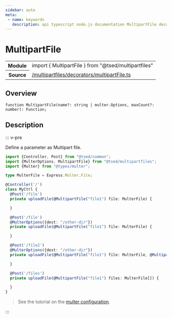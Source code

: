 ```yaml
---
sidebar: auto
meta:
 - name: keywords
   description: api typescript node.js documentation MultipartFile decorator
---
```

# MultipartFile <Badge text="Decorator" type="decorator"/>
<!-- Summary -->
<section class="symbol-info"><table class="is-full-width"><tbody><tr><th>Module</th><td><div class="lang-typescript"><span class="token keyword">import</span> { MultipartFile }&nbsp;<span class="token keyword">from</span>&nbsp;<span class="token string">"@tsed/multipartfiles"</span></div></td></tr><tr><th>Source</th><td><a href="https://github.com/Romakita/ts-express-decorators/blob/v4.30.0/src//multipartfiles/decorators/multipartFile.ts#L0-L0">/multipartfiles/decorators/multipartFile.ts</a></td></tr></tbody></table></section>

<!-- Overview -->
## Overview


<pre><code class="typescript-lang ">function <span class="token function">MultipartFile</span><span class="token punctuation">(</span>name?<span class="token punctuation">:</span> <span class="token keyword">string</span> | multer.Options<span class="token punctuation">,</span> maxCount?<span class="token punctuation">:</span> <span class="token keyword">number</span><span class="token punctuation">)</span><span class="token punctuation">:</span> Function<span class="token punctuation">;</span></code></pre>



<!-- Description -->
## Description

::: v-pre

Define a parameter as Multipart file.

```typescript
import {Controller, Post} from "@tsed/common";
import {MulterOptions, MultipartFile} from "@tsed/multipartfiles";
import {Multer} from "@types/multer";

type MulterFile = Express.Multer.File;

@Controller('/')
class MyCtrl {
  @Post('/file')
  private uploadFile(@MultipartFile("file1") file: MulterFile) {

  }

  @Post('/file')
  @MulterOptions({dest: "/other-dir"})
  private uploadFile(@MultipartFile("file1") file: MulterFile) {

  }

  @Post('/file2')
  @MulterOptions({dest: "/other-dir"})
  private uploadFile(@MultipartFile("file1") file: MulterFile, @MultipartFile("file2") file2: MulterFile) {

  }

  @Post('/files')
  private uploadFile(@MultipartFile("file1") files: MulterFile[]) {

  }
}
```

> See the tutorial on the [multer configuration](/tutorials/multer.md).


:::